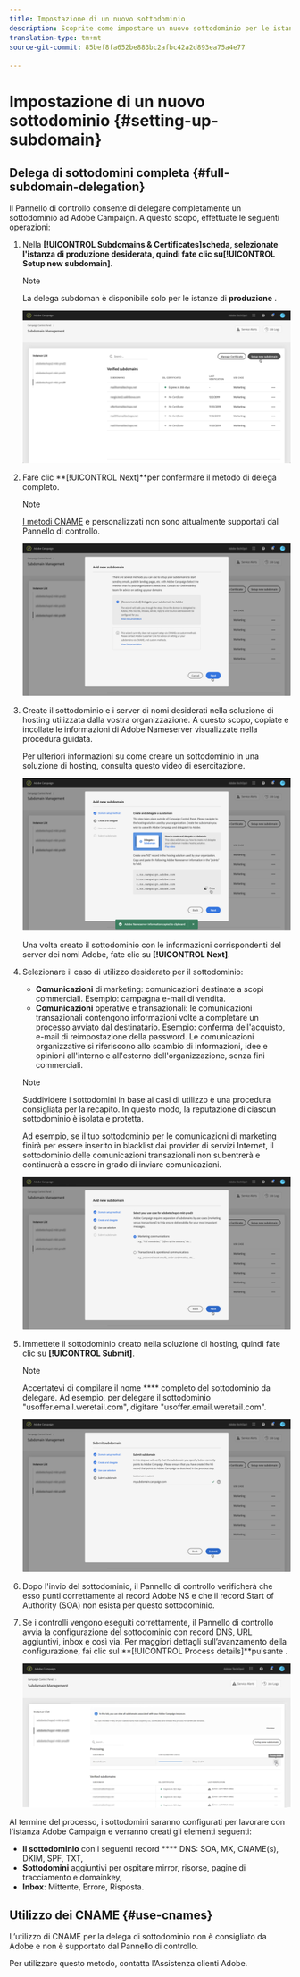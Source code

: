 ```yaml
---
title: Impostazione di un nuovo sottodominio
description: Scoprite come impostare un nuovo sottodominio per le istanze della campagna
translation-type: tm+mt
source-git-commit: 85bef8fa652be883bc2afbc42a2d893ea75a4e77

---
```



# Impostazione di un nuovo sottodominio {#setting-up-subdomain}

## Delega di sottodomini completa {#full-subdomain-delegation}

Il Pannello di controllo consente di delegare completamente un sottodominio ad Adobe Campaign. A questo scopo, effettuate le seguenti operazioni:

1. Nella **[!UICONTROL Subdomains & Certificates]**scheda, selezionate l&#39;istanza di produzione desiderata, quindi fate clic su**[!UICONTROL Setup new subdomain]**.

   >[!NOTE]
   >
   >La delega subdoman è disponibile solo per le istanze di **produzione** .

   ![](assets/subdomain1.png)

1. Fare clic **[!UICONTROL Next]**per confermare il metodo di delega completo.

   >[!NOTE]
   >
   >[I metodi CNAME](#use-cnames) e personalizzati non sono attualmente supportati dal Pannello di controllo.

   ![](assets/subdomain3.png)

1. Create il sottodominio e i server di nomi desiderati nella soluzione di hosting utilizzata dalla vostra organizzazione. A questo scopo, copiate e incollate le informazioni di Adobe Nameserver visualizzate nella procedura guidata.

   Per ulteriori informazioni su come creare un sottodominio in una soluzione di hosting, consulta questo video di esercitazione.

   ![](assets/subdomain4.png)

   Una volta creato il sottodominio con le informazioni corrispondenti del server dei nomi Adobe, fate clic su **[!UICONTROL Next]**.

1. Selezionare il caso di utilizzo desiderato per il sottodominio:

   * **Comunicazioni** di marketing: comunicazioni destinate a scopi commerciali. Esempio: campagna e-mail di vendita.
   * **Comunicazioni** operative e transazionali: le comunicazioni transazionali contengono informazioni volte a completare un processo avviato dal destinatario. Esempio: conferma dell&#39;acquisto, e-mail di reimpostazione della password. Le comunicazioni organizzative si riferiscono allo scambio di informazioni, idee e opinioni all&#39;interno e all&#39;esterno dell&#39;organizzazione, senza fini commerciali.
   >[!NOTE]
   >
   >Suddividere i sottodomini in base ai casi di utilizzo è una procedura consigliata per la recapito. In questo modo, la reputazione di ciascun sottodominio è isolata e protetta.
   >
   >Ad esempio, se il tuo sottodominio per le comunicazioni di marketing finirà per essere inserito in blacklist dai provider di servizi Internet, il sottodominio delle comunicazioni transazionali non subentrerà e continuerà a essere in grado di inviare comunicazioni.

   ![](assets/subdomain5.png)

1. Immettete il sottodominio creato nella soluzione di hosting, quindi fate clic su **[!UICONTROL Submit]**.

   >[!NOTE]
   >
   > Accertatevi di compilare il nome **** completo del sottodominio da delegare. Ad esempio, per delegare il sottodominio &quot;usoffer.email.weretail.com&quot;, digitare &quot;usoffer.email.weretail.com&quot;.

   ![](assets/subdomain6.png)

1. Dopo l&#39;invio del sottodominio, il Pannello di controllo verificherà che esso punti correttamente ai record Adobe NS e che il record Start of Authority (SOA) non esista per questo sottodominio.

1. Se i controlli vengono eseguiti correttamente, il Pannello di controllo avvia la configurazione del sottodominio con record DNS, URL aggiuntivi, inbox e così via. Per maggiori dettagli sull’avanzamento della configurazione, fai clic sul **[!UICONTROL Process details]**pulsante .

   ![](assets/subdomain7.png)

Al termine del processo, i sottodomini saranno configurati per lavorare con l&#39;istanza Adobe Campaign e verranno creati gli elementi seguenti:

* **Il sottodominio** con i seguenti record **** DNS: SOA, MX, CNAME(s), DKIM, SPF, TXT,
* **Sottodomini** aggiuntivi per ospitare mirror, risorse, pagine di tracciamento e domainkey,
* **Inbox**: Mittente, Errore, Risposta.

## Utilizzo dei CNAME {#use-cnames}

L’utilizzo di CNAME per la delega di sottodominio non è consigliato da Adobe e non è supportato dal Pannello di controllo.

Per utilizzare questo metodo, contatta l’Assistenza clienti Adobe.
